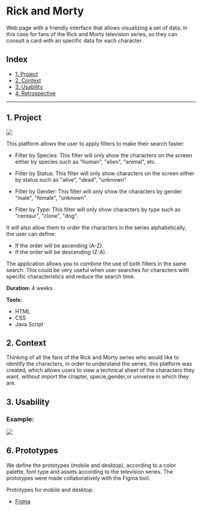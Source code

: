 # Rick and Morty
<p>Web page with a friendly interface that allows visualizing a set of data, in this case for fans of the Rick and Morty television series, so they can consult a card with an specific data for each character.</p>

## Index

* [1. Project](#2-project)
* [2. Context](#3-context)
* [3. Usability](#5-usability)
* [4. Retrospective](#6-retrospective)

***

## 1. Project

![](/src/img/00.jpg) 

This platform allows the user to apply filters to make their search faster:

* Filter by Species: This filter will only show the characters on the screen either by species such as "human", "alien", "animal", etc.

* Filter by Status: This filter will only show characters on the screen either by status such as "alive", "dead", "unknown"

* Filter by Gender: This filter will only show the characters by gender "male", "female", "unknown".

* Filter by Type: This filter will only show characters by type such as "centaur", "clone", "dog".

 It will also allow them to order the characters in the series alphabetically, the user can define:

* If the order will be ascending (A-Z).
* If the order will be descending (Z-A).

The application allows you to combine the use of both filters in the same search. This could be very useful when user searches for characters with specific characteristics and reduce the search time. 

**Duration:** 4 weeks.

**Tools:** 
* HTML
* CSS
* Java Script

## 2. Context

Thinking of all the fans of the Rick and Morty series who would like to identify the characters, in order to understand the series, this platform was created, which allows users to view a technical sheet of the characters they want, without import the chapter, specie,gender,or universe in which they are. 

## 3. Usability

### Example:

![](/src/img/01.gif)

## 6. Prototypes

We define the prototypes (mobile and desktop), according to a color palette, font type and assets according to the television series. The prototypes were made collaboratively with the Figma tool.

Prototypes for mobile and desktop. 

* [Figma](https://www.figma.com/file/DMFlwrQKgGJ9XEVpo1wNoa/Rick-and-Morty?node-id=0%3A1)



